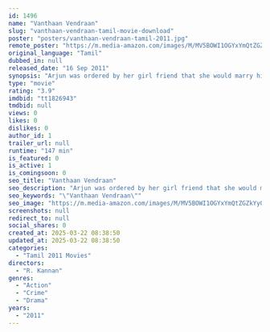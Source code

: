 ```yaml
---
id: 1496
name: "Vanthaan Vendraan"
slug: "vanthaan-vendraan-tamil-movie-download"
poster: "posters/vanthaan-vendraan-tamil-2011.jpg"
remote_poster: "https://m.media-amazon.com/images/M/MV5BOWI1OGYxYmQtZGZkYy00YjhjLWFiNDItNmQ1YmE5ZTVkMDM2XkEyXkFqcGc@._V1_SX300.jpg"
original_language: "Tamil"
dubbed_in: null
released_date: "16 Sep 2011"
synopsis: "Arjun was ordered by her girl friend that she would marry him only if he convinces a suave don to surrender to police."
type: "movie"
rating: "3.9"
imdbid: "tt1826943"
tmdbid: null
views: 0
likes: 0
dislikes: 0
author_id: 1
trailer_url: null
runtime: "147 min"
is_featured: 0
is_active: 1
is_comingsoon: 0
seo_title: "Vanthaan Vendraan"
seo_description: "Arjun was ordered by her girl friend that she would marry him only if he convinces a suave don to surrender to police."
seo_keywords: "\"Vanthaan Vendraan\""
seo_image: "https://m.media-amazon.com/images/M/MV5BOWI1OGYxYmQtZGZkYy00YjhjLWFiNDItNmQ1YmE5ZTVkMDM2XkEyXkFqcGc@._V1_SX300.jpg"
screenshots: null
redirect_to: null
social_shares: 0
created_at: 2025-03-22 08:38:50
updated_at: 2025-03-22 08:38:50
categories:
  - "Tamil 2011 Movies"
directors:
  - "R. Kannan"
genres:
  - "Action"
  - "Crime"
  - "Drama"
years:
  - "2011"
---
```

